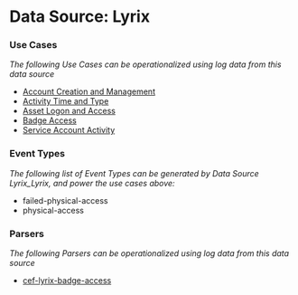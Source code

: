 Data Source: Lyrix
==================

### Use Cases

_The following Use Cases can be operationalized using log data from this data source_

* [Account Creation and Management](usecase_account_creation_and_management.md)
* [Activity Time  and Type](usecase_activity_time__and_type.md)
* [Asset Logon and Access](usecase_asset_logon_and_access.md)
* [Badge Access](usecase_badge_access.md)
* [Service Account Activity](usecase_service_account_activity.md)


### Event Types

_The following list of Event Types can be generated by Data Source Lyrix_Lyrix, and power the use cases above:_

- failed-physical-access
- physical-access


### Parsers

_The following Parsers can be operationalized using log data from this data source_

* [cef-lyrix-badge-access](parserContent_cef-lyrix-badge-access.md)

